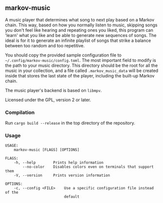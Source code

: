 ## markov-music
A music player that determines what song to next play based on a Markov chain. This way, based on how you normally listen to music, skipping songs you don't feel like hearing and repeating ones you liked, this program can 'learn' what you like and be able to generate new sequences of songs. The ideal is for it to generate an infinite playlist of songs that strike a balance between too random and too repetitive.

You should copy the provided sample configuration file to `~/.config/markov-music/config.toml`. The most important field to modify is the path to your music directory. This directory should be the root for all the music in your collection, and a file called `.markov_music_data` will be created inside that stores the last state of the player, including the built-up Markov chain.

The music player's backend is based on `libmpv`.

Licensed under the GPL, version 2 or later.

### Compilation
Run `cargo build --release` in the top directory of the repository.

### Usage
```
USAGE:
    markov-music [FLAGS] [OPTIONS]

FLAGS:
    -h, --help        Prints help information
        --no-color    Disables colors even on terminals that support them
    -V, --version     Prints version information

OPTIONS:
    -c, --config <FILE>    Use a specific configuration file instead of the
                           default
```

